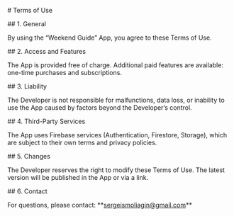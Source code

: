 \# Terms of Use



\## 1. General

By using the “Weekend Guide” App, you agree to these Terms of Use.



\## 2. Access and Features

The App is provided free of charge. Additional paid features are available: one-time purchases and subscriptions.



\## 3. Liability

The Developer is not responsible for malfunctions, data loss, or inability to use the App caused by factors beyond the Developer’s control.



\## 4. Third-Party Services

The App uses Firebase services (Authentication, Firestore, Storage), which are subject to their own terms and privacy policies.



\## 5. Changes

The Developer reserves the right to modify these Terms of Use. The latest version will be published in the App or via a link.



\## 6. Contact

For questions, please contact: \*\*sergeismoliagin@gmail.com\*\*



